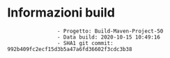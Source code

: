 # Informazioni build

                    - Progetto: Build-Maven-Project-50
                    - Data build: 2020-10-15 10:49:16
                    - SHA1 git commit: 992b409fc2ecf15d3b5a47a6fd36602f3cdc3b38